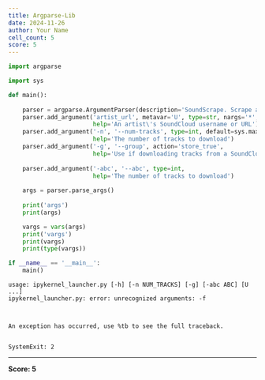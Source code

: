 ```yaml
---
title: Argparse-Lib
date: 2024-11-26
author: Your Name
cell_count: 5
score: 5
---
```


```python
import argparse
```


```python
import sys
```


```python
def main():
    
    parser = argparse.ArgumentParser(description='SoundScrape. Scrape an artist from SoundCloud.\n')
    parser.add_argument('artist_url', metavar='U', type=str, nargs='*',
                        help='An artist\'s SoundCloud username or URL')
    parser.add_argument('-n', '--num-tracks', type=int, default=sys.maxsize,
                        help='The number of tracks to download')
    parser.add_argument('-g', '--group', action='store_true',
                        help='Use if downloading tracks from a SoundCloud group')
    
    parser.add_argument('-abc', '--abc', type=int, 
                        help='The number of tracks to download')
    
    args = parser.parse_args()
    
    print('args')
    print(args)

    vargs = vars(args)
    print('vargs')    
    print(vargs)
    print(type(vargs))
```


```python
if __name__ == '__main__':
    main()
```

    usage: ipykernel_launcher.py [-h] [-n NUM_TRACKS] [-g] [-abc ABC] [U ...]
    ipykernel_launcher.py: error: unrecognized arguments: -f



    An exception has occurred, use %tb to see the full traceback.


    SystemExit: 2






---
**Score: 5**
